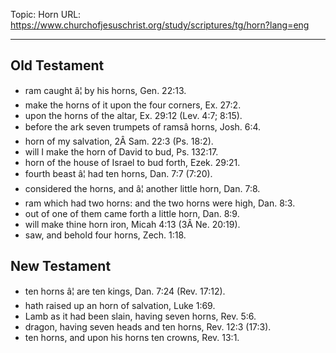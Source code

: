 Topic: Horn
URL: https://www.churchofjesuschrist.org/study/scriptures/tg/horn?lang=eng

---

## Old Testament

- ram caught â¦ by his horns, Gen. 22:13.
- make the horns of it upon the four corners, Ex. 27:2.
- upon the horns of the altar, Ex. 29:12 (Lev. 4:7; 8:15).
- before the ark seven trumpets of ramsâ horns, Josh. 6:4.
- horn of my salvation, 2Â Sam. 22:3 (Ps. 18:2).
- will I make the horn of David to bud, Ps. 132:17.
- horn of the house of Israel to bud forth, Ezek. 29:21.
- fourth beast â¦ had ten horns, Dan. 7:7 (7:20).
- considered the horns, and â¦ another little horn, Dan. 7:8.
- ram which had two horns: and the two horns were high, Dan. 8:3.
- out of one of them came forth a little horn, Dan. 8:9.
- will make thine horn iron, Micah 4:13 (3Â Ne. 20:19).
- saw, and behold four horns, Zech. 1:18.

## New Testament

- ten horns â¦ are ten kings, Dan. 7:24 (Rev. 17:12).
- hath raised up an horn of salvation, Luke 1:69.
- Lamb as it had been slain, having seven horns, Rev. 5:6.
- dragon, having seven heads and ten horns, Rev. 12:3 (17:3).
- ten horns, and upon his horns ten crowns, Rev. 13:1.

